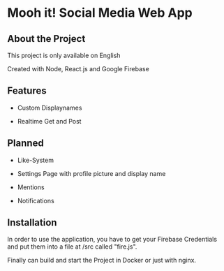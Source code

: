 # Mooh it! Social Media Web App

## About the Project

This project is only available on English

Created with Node, React.js and Google Firebase

## Features

- Custom Displaynames

- Realtime Get and Post

## Planned

- Like-System

- Settings Page with profile picture and display name

- Mentions

- Notifications

## Installation

In order to use the application, 
you have to get your Firebase Credentials 
and put them into a file at /src called "fire.js".

Finally can build and start the Project in Docker or just with nginx.
